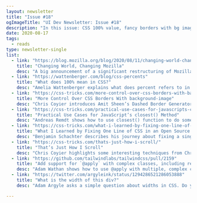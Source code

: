 ```yaml
---
layout: newsletter
title: "Issue #18"
ogImageTitle: "UI Dev Newsletter: Issue #18"
description: "In this issue: CSS 100% value, fancy borders with bg images, JS closest() method, and more."
date: 2020-08-17
tags:
  - reads
type: newsletter-single
list:
  - link: "https://blog.mozilla.org/blog/2020/08/11/changing-world-changing-mozilla/"
    title: "Changing World, Changing Mozilla"
    desc: "A big announcement of a significant restructuring of Mozilla Corporation."
  - link: "https://wattenberger.com/blog/css-percents"
    title: "What does 100% mean in CSS?"
    desc: "Amelia Wattenberger explains what does percent refers to in CSS for different properties."
  - link: "https://css-tricks.com/more-control-over-css-borders-with-background-image/"
    title: "More Control Over CSS Borders With background-image"
    desc: "Chris Coyier introduces Amit Sheen’s Dashed Border Generator, which helps make fancy borders."
  - link: "https://css-tricks.com/practical-use-cases-for-javascripts-closest-method/"
    title: "Practical Use Cases for JavaScript’s closest() Method"
    desc: "Andreas Remdt shows how to use closest() function to do some useful things with JavaScript."
  - link: "https://css-tricks.com/what-i-learned-by-fixing-one-line-of-css-in-an-open-source-project/"
    title: "What I Learned by Fixing One Line of CSS in an Open Source Project"
    desc: "Benjamin Schachter describes his journey about fixing a single line in Svelte docs site."
  - link: "https://css-tricks.com/thats-just-how-i-scroll/"
    title: "That’s Just How I Scroll"
    desc: "Chris Coyier highlights some interesting techniques from Chris Smith about showing scrollable elements."
  - link: "https://github.com/tailwindlabs/tailwindcss/pull/2159"
    title: "Add support for `@apply` with complex classes, including responsive and pseudo-class variants"
    desc: "Adam Wathan shows how to use @apply with multiple, complex classes for better clarity in Tailwind CSS."
  - link: "https://twitter.com/argyleink/status/1294286521286053888"
    title: "What is the width of this div?"
    desc: "Adam Argyle asks a simple question about widths in CSS. Do you know the answer?"

---
```

